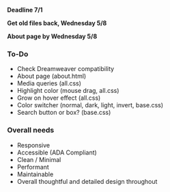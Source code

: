 **Deadline 7/1**

**Get old files back, Wednesday 5/8**

**About page by Wednesday 5/8**

### To-Do
- Check Dreamweaver compatibility
- About page (about.html)
- Media queries (all.css)
- Highlight color (mouse drag, all.css)
- Grow on hover effect (all.css)
- Color switcher (normal, dark, light, invert, base.css)
- Search button or box? (base.css)

### Overall needs
- Responsive
- Accessible (ADA Compliant)
- Clean / Minimal
- Performant
- Maintainable
- Overall thoughtful and detailed design throughout
